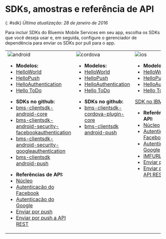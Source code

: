 # SDKs, amostras e referência de API
{: #sdk}
*Última atualização: 28 de janeiro de 2016*

Para incluir SDKs do Bluemix Mobile Services em seu app, escolha os SDKs que você deseja usar e, em seguida, configure o gerenciador de dependência para enviar os SDKs por pull para o app.

<table id="sdk__sdk-table-mbaas" class="mobile-dl"><tbody><tr class="doc-tr-even"><td><img src="images/Droid_SDK_icon.png" alt="android">
<!---
<p class="cta"><a href="/docs/starters/mobilefirst/gettingstarted/android_existingproject.html#setup_sdk_gradle">Get SDK</a></p>
--->

<ul><li><strong>Modelos:</strong></li>
<li><a href="gettingstarted/android.html">HelloWorld</a></li>
<li><a href="https://github.com/ibm-bluemix-mobile-services/bms-samples-android-hellopush" rel="external" title="(Abre em uma nova guia ou janela)" target="_blank">HelloPush</a>
</li>
<li><a href="https://github.com/ibm-bluemix-mobile-services/bms-samples-android-helloauthentication" rel="external" title="(Abre em uma nova guia ou janela)" target="_blank">HelloAuthentication</a>
</li>
<li><a href="https://github.com/ibm-bluemix-mobile-services/bms-samples-android-hellotodo" rel="external" title="(Abre em uma nova guia ou janela)" target="_blank">Hello ToDo</a></li>

</ul>

<ul><li><strong>SDKs no github:</strong></li>
<li><a href="https://github.com/ibm-bluemix-mobile-services/bms-clientsdk-android-core" rel="external" title="(Abre em uma nova guia ou janela)" target="_blank">bms-clientsdk-android-core</a></li>
<li><a href="https://github.com/ibm-bluemix-mobile-services/bms-clientsdk-android-security-facebookauthentication" rel="external" title="(Abre em uma nova guia ou janela)" target="_blank">bms-clientsdk-android-security-facebookauthentication</a></li>
<li><a href="https://github.com/ibm-bluemix-mobile-services/bms-clientsdk-android-security-googleauthentication" rel="external" title="(Abre em uma nova guia ou janela)" target="_blank">bms-clientsdk-android-security-googleauthentication</a></li>
<li><a href="https://github.com/ibm-bluemix-mobile-services/bms-clientsdk-android-push" rel="external" title="(Abre em uma nova guia ou janela)" target="_blank">bms-clientsdk android-push</a></li>
</ul>
<ul>
<li><strong>Referências de API:</strong></li>
<li><a href="https://classicdocs.{DomainName}/docs/api/content/api/mobilefirst/android/core-api-doc/overview-summary.html" rel="external" title="(Abre em uma nova guia ou janela)" target="_blank">Núcleo</a></li>
<li><a href="https://classicdocs.{DomainName}/docs/api/content/api/mobilefirst/android/facebook-api-doc/index.html" rel="external" title="(Abre em uma nova guia ou janela)" target="_blank">Autenticação do Facebook</a></li>
<li><a href="https://classicdocs.{DomainName}/docs/api/content/api/mobilefirst/android/google-api-doc/index.html" rel="external" title="(Abre em uma nova guia ou janela)" target="_blank">Autenticação do Google </a></li>
<li><a href="https://classicdocs.{DomainName}/docs/api/content/api/mobilefirst/android/push-api-doc/overview-summary.html" rel="external" title="(Abre em uma nova guia ou janela)" target="_blank">Enviar por push</a></li>
<li><a href="https://classicdocs.{DomainName}/docs/api/content/api/mobilefirst/android/push-api-doc/overview-summary.html" rel="external" title="(Abre em uma nova guia ou janela)" target="_blank">Enviar por push a API REST</a></li>
</ul>
</td><td valign="top"><img src="images/cordova_logo_white.png" alt="cordova">
<!---
<p class="cta"><a href="test">Get SDK</a></p>
--->
<!---
<ul><li><strong>Samples:</strong></li>
<li><a href="gettingstarted/cordova.html">HelloWorld</a></li>
-->
</ul>

<ul><li><strong>Modelos:</strong></li>
<li><a href="gettingstarted/cordova.html">HelloWorld</a></li>
<li><a href="https://github.com/ibm-bluemix-mobile-services/bms-samples-cordova-hellopush" rel="external" title="(Abre em uma nova guia ou janela)" target="_blank">HelloPush</a>
</li>
<li><a href="https://github.com/ibm-bluemix-mobile-services/bms-samples-cordova-helloauthentication" rel="external" title="(Abre em uma nova guia ou janela)" target="_blank">HelloAuthentication</a>
</li>
<li><a href="https://github.com/ibm-bluemix-mobile-services/bms-samples-cordova-hellotodo/" rel="external" title="(Abre em uma nova guia ou janela)" target="_blank">Hello ToDo</a></li>
</ul>

<ul><li><strong>SDKs no github:</strong></li>
<li><a href="https://github.com/ibm-bluemix-mobile-services/bms-clientsdk-cordova-plugin-core" rel="external" title="(Abre em uma nova guia ou janela)" target="_blank">bms-clientsdk-cordova-plugin-core</a></li>
<li><a href="https://github.com/ibm-bluemix-mobile-services/bms-clientsdk-cordova-plugin-push" rel="external" title="(Abre em uma nova guia ou janela)" target="_blank">bms-clientsdk android-push</a></li>
</ul>

</td>
<td valign="top"><img src="images/iOS_SDK_icon.png" alt="ios">

<!---
<p class="cta"><a href="/docs/starters/mobilefirst/gettingstarted/existingproject.html#setup_sdk_cocoapods">Get
SDK</a></p> --->

<ul><li><strong>Modelos:</strong></li>
<li><a href="gettingstarted/ios.html">HelloWorld</a></li>
<li><a href="https://github.com/ibm-bluemix-mobile-services/bms-samples-ios-hellopush" rel="external" title="(Abre em uma nova guia ou janela)" target="_blank">HelloPush</a>
</li>
<li><a href="https://github.com/ibm-bluemix-mobile-services/bms-samples-ios-helloauthentication" rel="external" title="(Abre em uma nova guia ou janela)" target="_blank">HelloAuthentication</a>
</li>
<li><a href="https://github.com/ibm-bluemix-mobile-services/bms-samples-ios-hellotodo" rel="external" title="(Abre em uma nova guia ou janela)" target="_blank">Hello ToDo</a></li>
</ul>

<p class="devops"><a href="https://hub.jazz.net/git/bluemixmobilesdk/imf-ios-sdk/archive?revstr=master">SDK no IBM
DevOps</a></p>
<ul>
<li><strong>Referências de API:</strong></li>
<li><a href="https://classicdocs.{DomainName}/docs/api/content/api/mobilefirst/ios/IMFCore_api-doc/html/index.html" rel="external" title="(Abre em uma nova guia ou janela)" target="_blank">Núcleo</a></li>
<li><a href="https://classicdocs.{DomainName}/docs/api/content/api/mobilefirst/ios/IMFFacebookAuthentication_api-doc/html/index.html" rel="external" title="(Abre em uma nova guia ou janela)" target="_blank">Autenticação do Facebook</a></li>
<li><a href="https://classicdocs.{DomainName}/docs/api/content/api/mobilefirst/ios/IMFGoogleAuthentication_api-doc/html/index.html" rel="external" title="(Abre em uma nova guia ou janela)" target="_blank">Autenticação do Google </a></li>
<li><a href="https://classicdocs.{DomainName}/docs/api/content/api/mobilefirst/ios/IMFURLProtocol_api-doc/html/index.html" rel="external" title="(Abre em uma nova guia ou janela)" target="_blank">IMFURLProtocol</a></li>
<li><a href="https://classicdocs.{DomainName}/docs/api/content/api/mobilefirst/ios/IMFPush_api-doc/html/index.html" rel="external" title="(Abre em uma nova guia ou janela)" target="_blank">Enviar por push</a></li>
<li><a href="https://classicdocs.{DomainName}/docs/api/content/api/mobilefirst/android/push-api-doc/overview-summary.html" rel="external" title="(Abre em uma nova guia ou janela)" target="_blank">Enviar por push a API REST</a></li>
</ul>
</td>
</tr>
</tbody>
</table>
